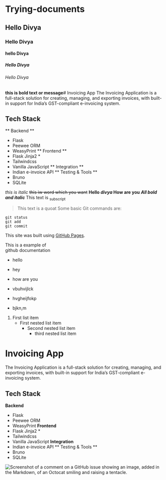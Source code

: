 # Trying-documents
## Hello Divya
### Hello Divya
#### hello Divya 
##### Hello Divya
###### Hello Divya
**this is bold text or message**# Invoicing App
The Invoicing Application is a full-stack solution for creating, managing, and exporting invoices, with built-in support for India’s GST-compliant e-invoicing system.
## Tech Stack
** Backend **
* Flask
* Peewee ORM
* WeasyPrint
** Frontend **
* Flask Jinja2 *
* Tailwindcss
* Vanilla JavaScript
** Integration **
* Indian e-invoice API
** Testing & Tools **
* Bruno
* SQLite
  
*this is italic*
~~this iw word which you want~~ 
**Hello _divya_ How are you**
***All bold and italic***
This text is <sub>subscript</sub>
>This text  is a quoat
Some basic Git commands are:
```
git status
git add
git commit
```
This site was built using [GitHub Pages](https://pages.github.com/).

This is a example of  
github documentation  
- hello
* hey
+ how are you
* vbuhvijlck
- hvgheijfokp
+ bjkn,m

1. First list item
   - First nested list item
     - Second nested list item
       - third nested list item

# Invoicing App
The Invoicing Application is a full-stack solution for creating, managing, and exporting invoices, with built-in support for India’s GST-compliant e-invoicing system.
## Tech Stack
**Backend**
* Flask
* Peewee ORM
* WeasyPrint
**Frontend**
* Flask Jinja2 *
* Tailwindcss
* Vanilla JavaScript
**Integration**
* Indian e-invoice API
** Testing & Tools **
* Bruno
* SQLite
  
![Screenshot of a comment on a GitHub issue showing an image, added in the Markdown, of an Octocat smiling and raising a tentacle.](https://myoctocat.com/assets/images/base-octocat.svg)
